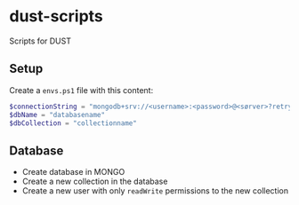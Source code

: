 ﻿# dust-scripts

Scripts for DUST

## Setup

Create a `envs.ps1` file with this content:
```PowerShell
$connectionString = "mongodb+srv://<username>:<password>@<sørver>?retryWrites=true&w=majority"
$dbName = "databasename"
$dbCollection = "collectionname"
```

## Database

- Create database in MONGO
- Create a new collection in the database
- Create a new user with only `readWrite` permissions to the new collection
